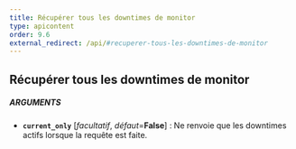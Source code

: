 ```yaml
---
title: Récupérer tous les downtimes de monitor
type: apicontent
order: 9.6
external_redirect: /api/#recuperer-tous-les-downtimes-de-monitor
---
```


## Récupérer tous les downtimes de monitor
##### ARGUMENTS
* **`current_only`** [*facultatif*, *défaut*=**False**] :
    Ne renvoie que les downtimes actifs lorsque la requête est faite.

